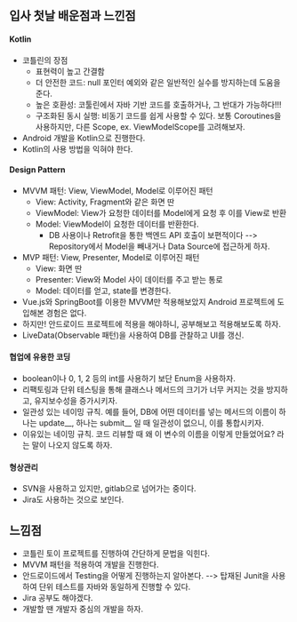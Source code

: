 ## 입사 첫날 배운점과 느낀점

#### Kotlin 
- 코틀린의 장점
  - 표현력이 높고 간결함
  - 더 안전한 코드: null 포인터 예외와 같은 일반적인 실수를 방지하는데 도움을 준다.
  - 높은 호환성: 코툴린에서 자바 기반 코드를 호출하거나, 그 반대가 가능하다!!!
  - 구조화된 동시 실행: 비동기 코드를 쉽게 사용할 수 있다. 보통 Coroutines을 사용하지만, 다른 Scope, ex. ViewModelScope를 고려해보자.
- Android 개발을 Kotlin으로 진행한다.
- Kotlin의 사용 방법을 익혀야 한다.

#### Design Pattern
- MVVM 패턴: View, ViewModel, Model로 이루어진 패턴
  - View: Activity, Fragment와 같은 화면 딴
  - ViewModel: View가 요청한 데이터를 Model에게 요청 후 이를 View로 반환
  - Model: ViewModel이 요청한 데이터를 반환한다.
    - DB 사용이나 Retrofit을 통한 백엔드 API 호출이 보편적이다 --> Repository에서 Model을 빼내거나 Data Source에 접근하게 하자.
- MVP 패턴: View, Presenter, Model로 이루어진 패턴
  - View: 화면 딴
  - Presenter: View와 Model 사이 데이터를 주고 받는 통로
  - Model: 데이터를 얻고, state를 변경한다. 
- Vue.js와 SpringBoot를 이용한 MVVM만 적용해보았지 Android 프로젝트에 도입해본 경험은 없다. 
- 하지만! 안드로이드 프로젝트에 적용을 해야하니, 공부해보고 적용해보도록 하자. 
- LiveData(Observable 패턴)을 사용하여 DB를 관찰하고 UI를 갱신. 

#### 협업에 유용한 코딩
- boolean이나 0, 1, 2 등의 int를 사용하기 보단 Enum을 사용하자.
- 리팩토링과 단위 테스팅을 통해 클래스나 메서드의 크기가 너무 커지는 것을 방지하고, 유지보수성을 증가시키자.
- 일관성 있는 네이밍 규칙. 예를 들어, DB에 어떤 데이터를 넣는 메서드의 이름이 하나는 update__, 하나는 submit__ 일 때 일관성이 없으니, 이를 통합시키자.
- 이유있는 네이밍 규칙. 코드 리뷰할 때 왜 이 변수의 이름을 이렇게 만들었어요? 라는 말이 나오지 않도록 하자. 

#### 형상관리
- SVN을 사용하고 있지만, gitlab으로 넘어가는 중이다.
- Jira도 사용하는 것으로 보인다.

## 느낌점
- 코틀린 토이 프로젝트를 진행하여 간단하게 문법을 익힌다.
- MVVM 패턴을 적용하여 개발을 진행한다. 
- 안드로이드에서 Testing을 어떻게 진행하는지 알아본다. --> 탑재된 Junit을 사용하여 단위 테스트를 자바와 동일하게 진행할 수 있다. 
- Jira 공부도 해야겠다.
- 개발할 땐 개발자 중심의 개발을 하자. 
